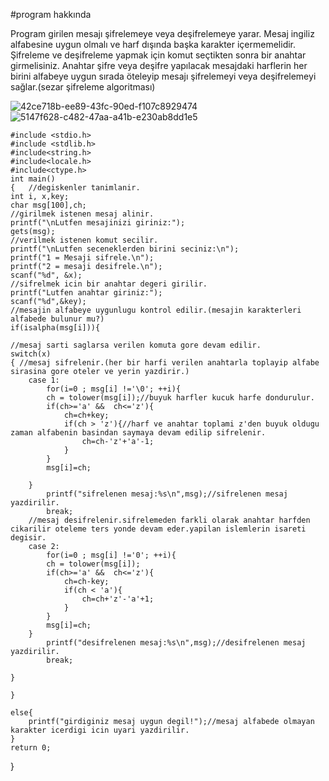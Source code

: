 #program hakkında
 
Program girilen mesajı şifrelemeye veya 
deşifrelemeye yarar. 
Mesaj ingiliz alfabesine uygun olmalı ve harf 
dışında başka karakter içermemelidir.
Şifreleme ve deşifreleme yapmak için komut 
seçtikten sonra bir anahtar girmelisiniz. 
Anahtar şifre veya deşifre yapılacak mesajdaki
harflerin her birini alfabeye uygun sırada 
öteleyip mesajı şifrelemeyi veya deşifrelemeyi
sağlar.(sezar şifreleme algoritması)



![42ce718b-ee89-43fc-90ed-f107c8929474](https://github.com/semacakir08/sifreleme/assets/153114298/64f87e33-f71a-422c-9544-0043a05a1530)
![5147f628-c482-47aa-a41b-e230ab8dd1e5](https://github.com/semacakir08/sifreleme/assets/153114298/d38c2403-b78b-4a1d-9e68-bf33e5f5e648)



	#include <stdio.h>
	#include <stdlib.h>
	#include<string.h>
	#include<locale.h>
	#include<ctype.h>
	int main()
	{   //degiskenler tanimlanir.
	int i, x,key;
	char msg[100],ch;
	//girilmek istenen mesaj alinir.
	printf("\nLutfen mesajinizi giriniz:");
	gets(msg);
	//verilmek istenen komut secilir.
	printf("\nLutfen seceneklerden birini seciniz:\n");
	printf("1 = Mesaji sifrele.\n");
	printf("2 = mesaji desifrele.\n");
	scanf("%d", &x);
	//sifrelmek icin bir anahtar degeri girilir.
	printf("Lutfen anahtar giriniz:");
	scanf("%d",&key);
	//mesajin alfabeye uygunlugu kontrol edilir.(mesajin karakterleri alfabede bulunur mu?)
	if(isalpha(msg[i])){
	
	//mesaj sarti saglarsa verilen komuta gore devam edilir.
	switch(x)
	{ //mesaj sifrelenir.(her bir harfi verilen anahtarla toplayip alfabe sirasina gore oteler ve yerin yazdirir.)
		case 1:
			for(i=0 ; msg[i] !='\0'; ++i){
			ch = tolower(msg[i]);//buyuk harfler kucuk harfe dondurulur.
			if(ch>='a' &&  ch<='z'){
				ch=ch+key;
				if(ch > 'z'){//harf ve anahtar toplami z'den buyuk oldugu zaman alfabenin basindan saymaya devam edilip sifrelenir.
					ch=ch-'z'+'a'-1;
				}
			}
			msg[i]=ch;
		
		}
			printf("sifrelenen mesaj:%s\n",msg);//sifrelenen mesaj yazdirilir.
			break;
		//mesaj desifrelenir.sifrelemeden farkli olarak anahtar harfden cikarilir oteleme ters yonde devam eder.yapilan islemlerin isareti degisir.	
		case 2:
			for(i=0 ; msg[i] !='0'; ++i){
			ch = tolower(msg[i]);
			if(ch>='a' &&  ch<='z'){
				ch=ch-key;
				if(ch < 'a'){
					ch=ch+'z'-'a'+1;
				}
			}
			msg[i]=ch;
		}
			printf("desifrelenen mesaj:%s\n",msg);//desifrelenen mesaj yazdirilir.
			break;
			
	}

	}
	
	else{
		printf("girdiginiz mesaj uygun degil!");//mesaj alfabede olmayan karakter icerdigi icin uyari yazdirilir.
	}
   	return 0;
}





 
